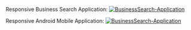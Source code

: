 Responsive Business Search Application:
[![BusinessSearch-Application](https://img.youtube.com/vi/PC61gaW31Mw/0.jpg)](https://www.youtube.com/watch?v=PC61gaW31Mw)

Responsive Android Mobile Application: 
[![BusinessSearch-Application](https://img.youtube.com/vi/a6DOOnGfUkA/0.jpg)](https://www.youtube.com/watch?v=a6DOOnGfUkA)
